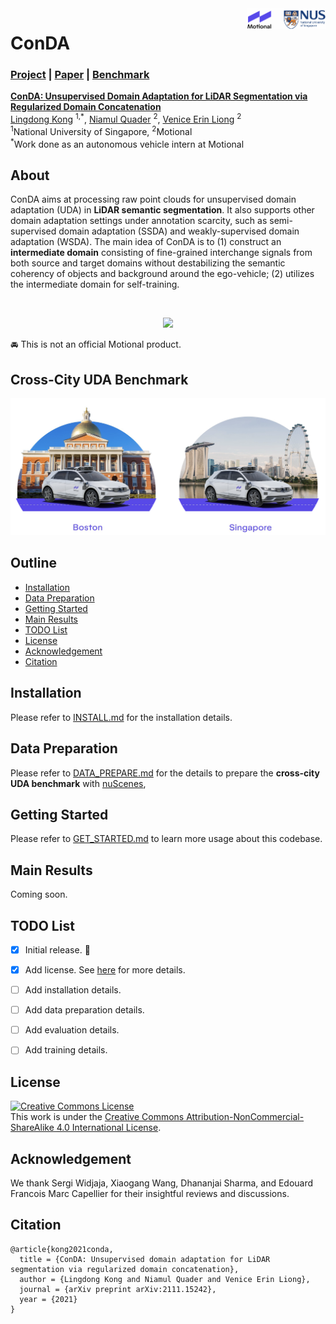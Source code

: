 <img src="figs/logo.png" align="right" width="25%">

# ConDA

### [Project]() | [Paper](https://arxiv.org/abs/2111.15242) | [Benchmark]()

**[ConDA: Unsupervised Domain Adaptation for LiDAR Segmentation via Regularized Domain Concatenation](https://arxiv.org/abs/2111.15242)**
<br>
[Lingdong Kong](https://scholar.google.com/citations?user=-j1j7TkAAAAJ) <sup>1,\*</sup>,
[Niamul Quader](https://scholar.google.com/citations?user=x-HGzWwAAAAJ) <sup>2</sup>,
[Venice Erin Liong](https://scholar.google.com/citations?user=q3AmlWMAAAAJ) <sup>2</sup>
<br>
<sup>1</sup>National University of Singapore, <sup>2</sup>Motional
<br>
<sup>\*</sup>Work done as an autonomous vehicle intern at Motional

## About

ConDA aims at processing raw point clouds for unsupervised domain adaptation (UDA) in **LiDAR semantic segmentation**. It also supports other domain adaptation settings under annotation scarcity, such as semi-supervised domain adaptation (SSDA) and weakly-supervised domain adaptation (WSDA). The main idea of ConDA is to (1) construct an **intermediate domain** consisting of fine-grained interchange signals from both source and target domains without destabilizing the semantic coherency of objects and background around the ego-vehicle; (2) utilizes the intermediate domain for self-training.


<br>
<p align="middle">
  <img src="figs/conda.png" width="500" />
</p>


:oncoming_automobile: This is not an official Motional product.


## Cross-City UDA Benchmark
<p align="middle">
  <img src="figs/city.png"/>
</p>

## Outline

- [Installation](#installation)
- [Data Preparation](#data-preparation)
- [Getting Started](#getting-started)
- [Main Results](#main-results)
- [TODO List](#todo-list)
- [License](#license)
- [Acknowledgement](#acknowledgement)
- [Citation](#citation)


## Installation
Please refer to [INSTALL.md](docs/INSTALL.md) for the installation details.


## Data Preparation
Please refer to [DATA_PREPARE.md](docs/DATA_PREPARE.md) for the details to prepare the **cross-city UDA benchmark** with [nuScenes](https://www.nuscenes.org), 


## Getting Started
Please refer to [GET_STARTED.md](docs/GET_STARTED.md) to learn more usage about this codebase.


## Main Results
Coming soon.


## TODO List

- [x] Initial release. :rocket:
- [x] Add license. See [here](#license) for more details.
- [ ] Add installation details.
- [ ] Add data preparation details.
- [ ] Add evaluation details.
- [ ] Add training details.


## License
<a rel="license" href="http://creativecommons.org/licenses/by-nc-sa/4.0/"><img alt="Creative Commons License" style="border-width:0" src="https://i.creativecommons.org/l/by-nc-sa/4.0/80x15.png" /></a>
<br />
This work is under the <a rel="license" href="http://creativecommons.org/licenses/by-nc-sa/4.0/">Creative Commons Attribution-NonCommercial-ShareAlike 4.0 International License</a>.


## Acknowledgement
We thank Sergi Widjaja, Xiaogang Wang, Dhananjai Sharma, and Edouard Francois Marc Capellier for their insightful reviews and discussions.

## Citation
```
@article{kong2021conda,
  title = {ConDA: Unsupervised domain adaptation for LiDAR segmentation via regularized domain concatenation},
  author = {Lingdong Kong and Niamul Quader and Venice Erin Liong},
  journal = {arXiv preprint arXiv:2111.15242},
  year = {2021}
}
```

